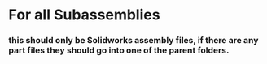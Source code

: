 # For all Subassemblies
### this should only be Solidworks assembly files, if there are any part files they should go into one of the parent folders.